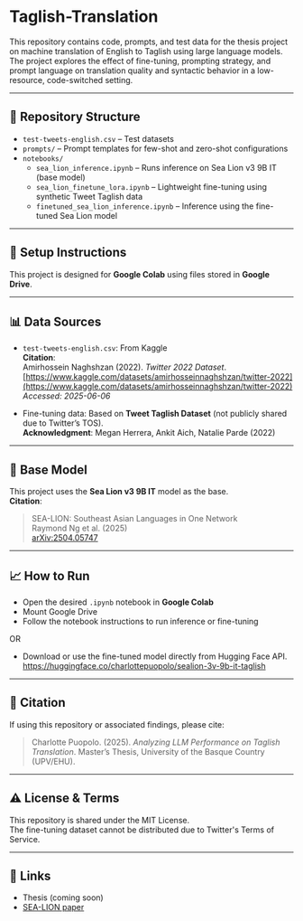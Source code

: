 # Taglish-Translation

This repository contains code, prompts, and test data for the thesis project on machine translation of English to Taglish using large language models. The project explores the effect of fine-tuning, prompting strategy, and prompt language on translation quality and syntactic behavior in a low-resource, code-switched setting.

---

## 📂 Repository Structure

- `test-tweets-english.csv` – Test datasets
- `prompts/` – Prompt templates for few-shot and zero-shot configurations
- `notebooks/`
  - `sea_lion_inference.ipynb` – Runs inference on Sea Lion v3 9B IT (base model)
  - `sea_lion_finetune_lora.ipynb` – Lightweight fine-tuning using synthetic Tweet Taglish data
  - `finetuned_sea_lion_inference.ipynb` – Inference using the fine-tuned Sea Lion model

---

## 🚀 Setup Instructions

This project is designed for **Google Colab** using files stored in **Google Drive**.

---

## 📊 Data Sources

- `test-tweets-english.csv`: From Kaggle  
  **Citation**:  
  Amirhossein Naghshzan (2022). *Twitter 2022 Dataset*.  
  [https://www.kaggle.com/datasets/amirhosseinnaghshzan/twitter-2022](https://www.kaggle.com/datasets/amirhosseinnaghshzan/twitter-2022)  
  *Accessed: 2025-06-06*

- Fine-tuning data: Based on **Tweet Taglish Dataset** (not publicly shared due to Twitter’s TOS).  
  **Acknowledgment**: Megan Herrera, Ankit Aich, Natalie Parde (2022)

---

## 🧠 Base Model

This project uses the **Sea Lion v3 9B IT** model as the base.  
**Citation**:
> SEA-LION: Southeast Asian Languages in One Network  
> Raymond Ng et al. (2025)  
> [arXiv:2504.05747](https://arxiv.org/abs/2504.05747)

---

## 📈 How to Run

- Open the desired `.ipynb` notebook in **Google Colab**
- Mount Google Drive
- Follow the notebook instructions to run inference or fine-tuning

OR

- Download or use the fine-tuned model directly from Hugging Face API. https://huggingface.co/charlottepuopolo/sealion-3v-9b-it-taglish 

---

## 📌 Citation

If using this repository or associated findings, please cite:

> Charlotte Puopolo. (2025). *Analyzing LLM Performance on Taglish Translation*. Master’s Thesis, University of the Basque Country (UPV/EHU).

---

## ⚠️ License & Terms

This repository is shared under the MIT License.  
The fine-tuning dataset cannot be distributed due to Twitter's Terms of Service.

---

## 🔗 Links

- Thesis (coming soon)
- [SEA-LION paper](https://arxiv.org/abs/2504.05747)
